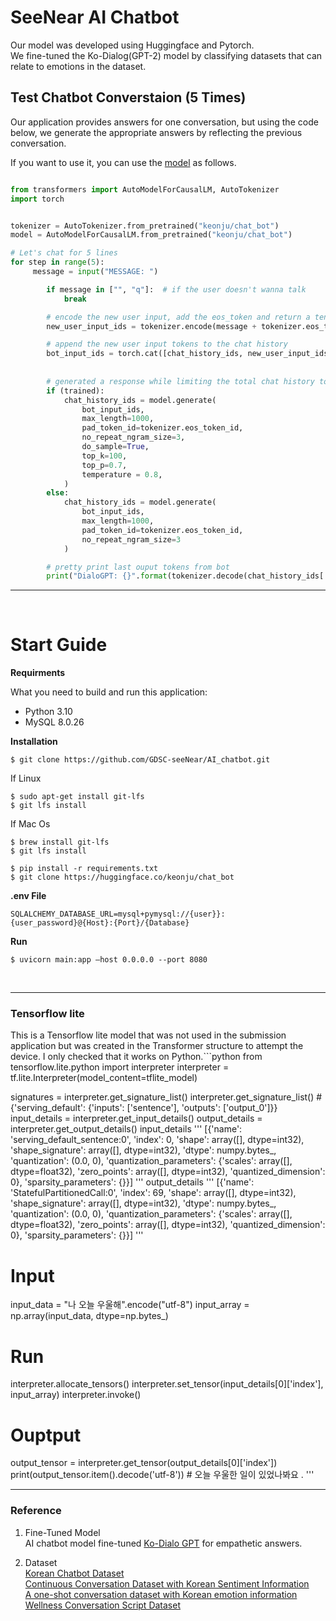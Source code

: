 # SeeNear AI Chatbot

Our model was developed using Huggingface and Pytorch.  
We fine-tuned the Ko-Dialog(GPT-2) model by classifying datasets that can relate to emotions in the dataset.  


## Test Chatbot Converstaion (5 Times)

Our application provides answers for one conversation, but using the code below, we generate the appropriate answers by reflecting the previous conversation.  

If you want to use it, you can use the [model](https://huggingface.co/keonju/chat_bot) as follows.  

```python

from transformers import AutoModelForCausalLM, AutoTokenizer
import torch


tokenizer = AutoTokenizer.from_pretrained("keonju/chat_bot")
model = AutoModelForCausalLM.from_pretrained("keonju/chat_bot")

# Let's chat for 5 lines
for step in range(5):
     message = input("MESSAGE: ")

        if message in ["", "q"]:  # if the user doesn't wanna talk
            break

        # encode the new user input, add the eos_token and return a tensor in Pytorch
        new_user_input_ids = tokenizer.encode(message + tokenizer.eos_token, return_tensors='pt')

        # append the new user input tokens to the chat history
        bot_input_ids = torch.cat([chat_history_ids, new_user_input_ids], dim=-1) if step > 0 else new_user_input_ids
        
       
        # generated a response while limiting the total chat history to 1000 tokens, 
        if (trained):
            chat_history_ids = model.generate(
                bot_input_ids, 
                max_length=1000,
                pad_token_id=tokenizer.eos_token_id,  
                no_repeat_ngram_size=3,       
                do_sample=True, 
                top_k=100, 
                top_p=0.7,
                temperature = 0.8, 
            )
        else:
            chat_history_ids = model.generate(
                bot_input_ids, 
                max_length=1000, 
                pad_token_id=tokenizer.eos_token_id,
                no_repeat_ngram_size=3
            )

        # pretty print last ouput tokens from bot
        print("DialoGPT: {}".format(tokenizer.decode(chat_history_ids[:, bot_input_ids.shape[-1]:][0], skip_special_tokens=True)))
```

- - -
</br>

# Start Guide

**Requirments**

What you need to build and run this application:   
- Python 3.10
- MySQL 8.0.26

**Installation**
```
$ git clone https://github.com/GDSC-seeNear/AI_chatbot.git
```
If Linux
```
$ sudo apt-get install git-lfs
$ git lfs install
```

If Mac Os
```
$ brew install git-lfs
$ git lfs install
```

```
$ pip install -r requirements.txt
$ git clone https://huggingface.co/keonju/chat_bot
```

**.env File**
```
SQLALCHEMY_DATABASE_URL=mysql+pymysql://{user}}:{user_password}@{Host}:{Port}/{Database}
```
**Run**
```
$ uvicorn main:app —host 0.0.0.0 --port 8080
```
</br>

- - -
### Tensorflow lite
This is a Tensorflow lite model that was not used in the submission application but was created in the Transformer structure to attempt the device. I only checked that it works on Python.```python
from tensorflow.lite.python import interpreter
interpreter = tf.lite.Interpreter(model_content=tflite_model)

signatures = interpreter.get_signature_list()
interpreter.get_signature_list() # {'serving_default': {'inputs': ['sentence'], 'outputs': ['output_0']}}
input_details = interpreter.get_input_details()
output_details = interpreter.get_output_details()
input_details 
'''
[{'name': 'serving_default_sentence:0',
  'index': 0,
  'shape': array([], dtype=int32),
  'shape_signature': array([], dtype=int32),
  'dtype': numpy.bytes_,
  'quantization': (0.0, 0),
  'quantization_parameters': {'scales': array([], dtype=float32),
   'zero_points': array([], dtype=int32),
   'quantized_dimension': 0},
  'sparsity_parameters': {}}]
'''
output_details
'''
[{'name': 'StatefulPartitionedCall:0',
  'index': 69,
  'shape': array([], dtype=int32),
  'shape_signature': array([], dtype=int32),
  'dtype': numpy.bytes_,
  'quantization': (0.0, 0),
  'quantization_parameters': {'scales': array([], dtype=float32),
   'zero_points': array([], dtype=int32),
   'quantized_dimension': 0},
  'sparsity_parameters': {}}]
'''

# Input
input_data = "나 오늘 우울해".encode("utf-8")
input_array = np.array(input_data, dtype=np.bytes_)

# Run
interpreter.allocate_tensors()
interpreter.set_tensor(input_details[0]['index'], input_array)
interpreter.invoke()

# Ouptput
output_tensor = interpreter.get_tensor(output_details[0]['index'])
print(output_tensor.item().decode('utf-8')) # 오늘 우울한 일이 있었나봐요 .
'''

- - -
### Reference
1. Fine-Tuned Model  
AI chatbot model fine-tuned [Ko-Dialo GPT](https://huggingface.co/byeongal/Ko-DialoGPT) for empathetic answers.  

2. Dataset    
[Korean Chatbot Dataset](https://github.com/songys/Chatbot_data)  
[Continuous Conversation Dataset with Korean Sentiment Information](https://aihub.or.kr/aihubdata/data/view.do?currMenu=120&topMenu=100&dataSetSn=271&aihubDataSe=extrldata)  
[A one-shot conversation dataset with Korean emotion information](https://aihub.or.kr/aihubdata/data/view.do?currMenu=120&topMenu=100&dataSetSn=270&aihubDataSe=extrldata)  
[Wellness Conversation Script Dataset](https://aihub.or.kr/aihubdata/data/view.do?currMenu=120&topMenu=100&dataSetSn=267&aihubDataSe=extrldata)  
